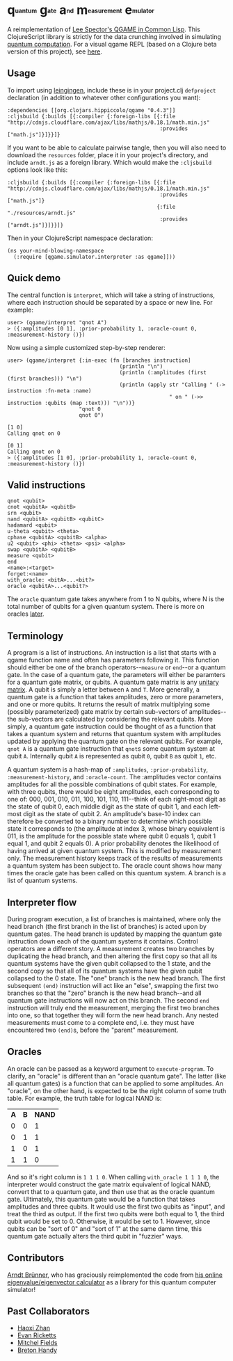 # **q**<sub><sup><sub><sup>uantum</sup></sub></sup></sub><span> </span>**g**<sub><sup><sub><sup>ate</sup></sub></sup></sub><span> </span>**a**<sub><sup><sub><sup>nd</sup></sub></sup></sub><span> </span>**m**<sub><sup><sub><sup>easurement</sup></sub></sup></sub><span> </span>**e**<sub><sup><sub><sup>mulator</sup></sub></sup></sub><span> </span>

A reimplementation of [Lee Spector's QGAME in Common Lisp](http://faculty.hampshire.edu/lspector/qgame.html). This ClojureScript library is strictly for the data crunching involved in simulating [quantum computation](http://en.wikipedia.org/wiki/Quantum_computer). For a visual qgame REPL (based on a Clojure beta version of this project), see [here](https://github.com/zhx2013/qgame-seesaw).

## Usage

To import using [leingingen](http://leiningen.org/), include these is in your project.clj `defproject` declaration (in addition to whatever other configurations you want):

	:dependencies [[org.clojars.hippiccolo/qgame "0.4.3"]]
	:cljsbuild {:builds [{:compiler {:foreign-libs [{:file "http://cdnjs.cloudflare.com/ajax/libs/mathjs/0.18.1/math.min.js"
	                                                 :provides ["math.js"]}]}}]}

If you want to be able to calculate pairwise tangle, then you will also need to download the `resources` folder, place it in your project's directory, and include `arndt.js` as a foreign library. Which would make the `:cljsbuild` options look like this:

	:cljsbuild {:builds [{:compiler {:foreign-libs [{:file "http://cdnjs.cloudflare.com/ajax/libs/mathjs/0.18.1/math.min.js"
	                                                 :provides ["math.js"]}
	                                                {:file "./resources/arndt.js"
	                                                 :provides ["arndt.js"]}]}}]}

Then in your ClojureScript namespace declaration:

	(ns your-mind-blowing-namespace
	  (:require [qgame.simulator.interpreter :as qgame]]))

## Quick demo

The central function is `interpret`, which will take a string of instructions, where each instruction should be separated by a space or new line. For example:

	user> (qgame/interpret "qnot A")
	> ({:amplitudes [0 1], :prior-probability 1, :oracle-count 0, :measurement-history ()})

Now using a simple customized step-by-step renderer:

	user> (qgame/interpret {:in-exec (fn [branches instruction]
							     		(println "\n")
							     		(println (:amplitudes (first (first branches))) "\n")
							     		(println (apply str "Calling " (-> instruction :fn-meta :name)
							     						" on " (->> instruction :qubits (map :text))) "\n"))}
	                       "qnot 0
	                       qnot 0")
	
	[1 0]
    Calling qnot on 0

	[0 1]
	Calling qnot on 0
	> ({:amplitudes [1 0], :prior-probability 1, :oracle-count 0, :measurement-history ()})

## Valid instructions

	qnot <qubit>
	cnot <qubitA> <qubitB>
	srn <qubit>
	nand <qubitA> <qubitB> <qubitC>
	hadamard <qubit>
	u-theta <qubit> <theta>
	cphase <qubitA> <qubitB> <alpha>
	u2 <qubit> <phi> <theta> <psi> <alpha>
	swap <qubitA> <qubitB>
	measure <qubit>
	end
	<name>:<target>
	forget:<name>
	with_oracle: <bitA>...<bit?>
	oracle <qubitA>...<qubit?>
	

The `oracle` quantum gate takes anywhere from 1 to N qubits, where N is the total number of qubits for a given quantum system. There is more on oracles [later](#oracles).

## Terminology

A program is a list of instructions. An instruction is a list that starts with a qgame function name and often has parameters following it. This function should either be one of the branch operators--`measure` or `end`--or a quantum gate. In the case of a quantum gate, the parameters will either be paramters for a quantum gate matrix, or qubits. A quantum gate matrix is any [unitary matrix](http://en.wikipedia.org/wiki/Unitary_matrix). A qubit is simply a letter between `A` and `T`. More generally, a quantum gate is a function that takes amplitudes, zero or more parameters, and one or more qubits. It returns the result of matrix multiplying some (possibly parameterized) gate matrix by certain sub-vectors of amplitudes--the sub-vectors are calculated by considering the relevant qubits. More simply, a quantum gate instruction could be thought of as a function that takes a quantum system and returns that quantum system with amplitudes updated by applying the quantum gate on the relevant qubits. For example, `qnot A` is a quantum gate instruction that `qnot`s some quantum system at qubit `A`. Internally qubit `A` is represented as qubit `0`, qubit `B` as qubit `1`, etc.

A quantum system is a hash-map of `:amplitudes`, `:prior-probability`, `:measurement-history`, and `:oracle-count`. The :amplitudes vector contains amplitudes for all the possible combinations of qubit states. For example, with three qubits, there would be eight amplitudes, each corresponding to one of: 000, 001, 010, 011, 100, 101, 110, 111--think of each right-most digit as the state of qubit 0, each middle digit as the state of qubit 1, and each left-most digit as the state of qubit 2. An amplitude's base-10 index can therefore be converted to a binary number to determine which possible state it corresponds to (the amplitude at index 3, whose binary equivalent is 011, is the amplitude for the possible state where qubit 0 equals 1, qubit 1 equal 1, and qubit 2 equals 0). A prior probability denotes the likelihood of having arrived at given quantum system. This is modified by measurement only. The measurement history keeps track of the results of measurements a quantum system has been subject to. The oracle count shows how many times the oracle gate has been called on this quantum system. A branch is a list of quantum systems. 

## Interpreter flow

During program execution, a list of branches is maintained, where only the head branch (the first branch in the list of branches) is acted upon by quantum gates. The head branch is updated by mapping the quantum gate instruction down each of the quantum systems it contains. Control operators are a different story. A measurement creates two branches by duplicating the head branch, and then altering the first copy so that all its quantum systems have the given qubit collapsed to the 1 state, and the second copy so that all of its quantum systems have the given qubit collapsed to the 0 state. The "one" branch is the new head branch. The first subsequent `(end)` instruction will act like an "else", swapping the first two branches so that the "zero" branch is the new head branch--and all quantum gate instructions will now act on this branch. The second `end` instruction will truly end the measurement, merging the first two branches into one, so that together they will form the new head branch. Any nested measurements must come to a complete end, i.e. they must have encountered two `(end)`s, before the "parent" measurement.

## Oracles

An oracle can be passed as a keyword argument to `execute-program`. To clarify, an "oracle" is different than an "oracle quantum gate". The latter (like all quantum gates) is a function that can be applied to some amplitudes. An "oracle", on the other hand, is expected to be the right column of some truth table. For example, the truth table for logical NAND is:

<table>
  <tr> <td><strong>A</strong></td> <td><strong>B</strong></td> <td><strong>NAND</strong></td> </tr>
  <tr> <td>0</td> <td>0</td> <td>1</td> </tr>
  <tr> <td>0</td> <td>1</td> <td>1</td> </tr>
  <tr> <td>1</td> <td>0</td> <td>1</td> </tr>
  <tr> <td>1</td> <td>1</td> <td>0</td> </tr>
</table>

And so it's right column is `1 1 1 0`. When calling `with_oracle 1 1 1 0`, the interpreter would construct the gate matrix equivalent of logical NAND, convert that to a quantum gate, and then use that as the oracle quantum gate. Ultimately, this quantum gate would be a function that takes amplitudes and three qubits. It would use the first two qubits as "input", and treat the third as output. If the first two qubits were both equal to 1, the third qubit would be set to 0. Otherwise, it would be set to 1. However, since qubits can be "sort of 0" and "sort of 1" at the same damn time, this quantum gate actually alters the third qubit in "fuzzier" ways.

## Contributors

[Arndt Brünner](http://www.arndt-bruenner.de/), who has graciously reimplemented the code from [his online eigenvalue/eigenvector calculator](http://www.arndt-bruenner.de/mathe/scripts/engl_eigenwert2.htm) as a library for this quantum computer simulator!

## Past Collaborators

-  [Haoxi Zhan](https://github.com/zhx2013)
-  [Evan Ricketts](https://github.com/bitpit)
-  [Mitchel Fields](https://github.com/msf12)
-  [Breton Handy](http://www.linkedin.com/pub/breton-k-handy/3a/b57/962)
